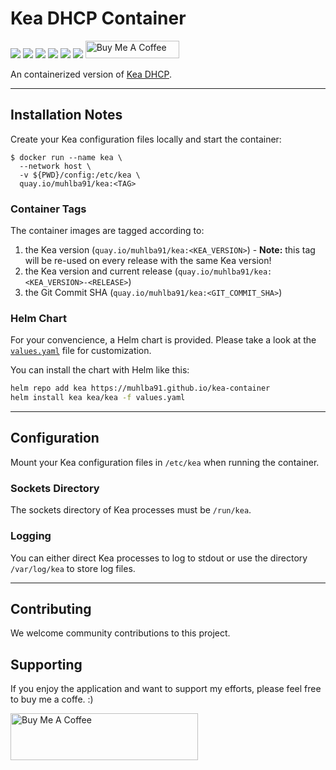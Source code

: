 # Kea DHCP Container

[![](https://img.shields.io/github/license/muhlba91/kea-container?style=for-the-badge)](LICENSE)
[![](https://img.shields.io/github/workflow/status/muhlba91/kea-container/Container?style=for-the-badge)](https://github.com/muhlba91/kea-container/actions)
[![](https://img.shields.io/github/workflow/status/muhlba91/kea-container/Helm?style=for-the-badge)](https://github.com/muhlba91/kea-container/actions)
[![](https://img.shields.io/github/release-date/muhlba91/kea-container?style=for-the-badge)](https://github.com/muhlba91/kea-container/releases)
[![](https://quay.io/repository/muhlba91/kea/status)](https://quay.io/repository/muhlba91/kea)
[![](https://img.shields.io/endpoint?url=https://artifacthub.io/badge/repository/kea)](https://artifacthub.io/packages/search?repo=kea)
<a href="https://www.buymeacoffee.com/muhlba91" target="_blank"><img src="https://cdn.buymeacoffee.com/buttons/default-orange.png" alt="Buy Me A Coffee" height="28" width="150"></a>

An containerized version of [Kea DHCP](https://www.isc.org/kea/).

---

## Installation Notes

Create your Kea configuration files locally and start the container:

```shell
$ docker run --name kea \
  --network host \
  -v ${PWD}/config:/etc/kea \
  quay.io/muhlba91/kea:<TAG>
```

### Container Tags

The container images are tagged according to:

1. the Kea version (`quay.io/muhlba91/kea:<KEA_VERSION>`) - **Note:** this tag will be re-used on every release with the same Kea version!
2. the Kea version and current release (`quay.io/muhlba91/kea:<KEA_VERSION>-<RELEASE>`)
3. the Git Commit SHA (`quay.io/muhlba91/kea:<GIT_COMMIT_SHA>`)

### Helm Chart

For your convencience, a Helm chart is provided. Please take a look at the [`values.yaml`](charts/kea/values.yaml) file for customization.

You can install the chart with Helm like this:

```bash
helm repo add kea https://muhlba91.github.io/kea-container
helm install kea kea/kea -f values.yaml
```

---

## Configuration

Mount your Kea configuration files in `/etc/kea` when running the container.

### Sockets Directory

The sockets directory of Kea processes must be `/run/kea`.

### Logging

You can either direct Kea processes to log to stdout or use the directory `/var/log/kea` to store log files.

---

## Contributing

We welcome community contributions to this project.

## Supporting

If you enjoy the application and want to support my efforts, please feel free to buy me a coffe. :)

<a href="https://www.buymeacoffee.com/muhlba91" target="_blank"><img src="https://cdn.buymeacoffee.com/buttons/default-orange.png" alt="Buy Me A Coffee" height="75" width="300"></a>
